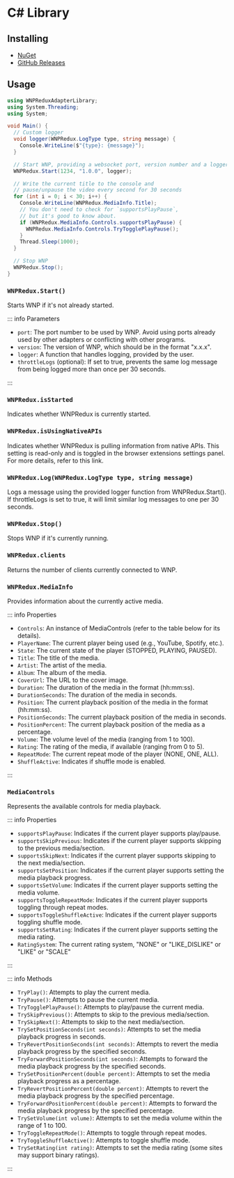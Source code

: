 # C# Library

## Installing

- [NuGet](https://www.nuget.org/packages/WNPRedux-Adapter-Library/)
- [GitHub Releases](https://github.com/keifufu/WNPRedux-Adapter-Library/releases/latest)

## Usage

```cs
using WNPReduxAdapterLibrary;
using System.Threading;
using System;

void Main() {
  // Custom logger
  void logger(WNPRedux.LogType type, string message) {
    Console.WriteLine($"{type}: {message}");
  }

  // Start WNP, providing a websocket port, version number and a logger
  WNPRedux.Start(1234, "1.0.0", logger);

  // Write the current title to the console and
  // pause/unpause the video every second for 30 seconds
  for (int i = 0; i < 30; i++) {
    Console.WriteLine(WNPRedux.MediaInfo.Title);
    // You don't need to check for `supportsPlayPause`,
    // but it's good to know about.
    if (WNPRedux.MediaInfo.Controls.supportsPlayPause) {
      WNPRedux.MediaInfo.Controls.TryTogglePlayPause();
    }
    Thread.Sleep(1000);
  }

  // Stop WNP
  WNPRedux.Stop();
}
```

### `WNPRedux.Start()`

Starts WNP if it's not already started.

::: info Parameters

- `port`: The port number to be used by WNP. Avoid using ports already used by other adapters or conflicting with other programs.
- `version`: The version of WNP, which should be in the format "x.x.x".
- `logger`: A function that handles logging, provided by the user.
- `throttleLogs` (optional): If set to true, prevents the same log message from being logged more than once per 30 seconds.

:::

### `WNPRedux.isStarted`

Indicates whether WNPRedux is currently started.

### `WNPRedux.isUsingNativeAPIs`

Indicates whether WNPRedux is pulling information from native APIs. This setting is read-only and is toggled in the browser extensions settings panel. For more details, refer to this link.

### `WNPRedux.Log(WNPRedux.LogType type, string message)`

Logs a message using the provided logger function from WNPRedux.Start(). If throttleLogs is set to true, it will limit similar log messages to one per 30 seconds.

### `WNPRedux.Stop()`

Stops WNP if it's currently running.

### `WNPRedux.clients`

Returns the number of clients currently connected to WNP.

### `WNPRedux.MediaInfo`

Provides information about the currently active media.

::: info Properties

- `Controls`: An instance of MediaControls (refer to the table below for its details).
- `PlayerName`: The current player being used (e.g., YouTube, Spotify, etc.).
- `State`: The current state of the player (STOPPED, PLAYING, PAUSED).
- `Title`: The title of the media.
- `Artist`: The artist of the media.
- `Album`: The album of the media.
- `CoverUrl`: The URL to the cover image.
- `Duration`: The duration of the media in the format (hh:mm:ss).
- `DurationSeconds`: The duration of the media in seconds.
- `Position`: The current playback position of the media in the format (hh:mm:ss).
- `PositionSeconds`: The current playback position of the media in seconds.
- `PositionPercent`: The current playback position of the media as a percentage.
- `Volume`: The volume level of the media (ranging from 1 to 100).
- `Rating`: The rating of the media, if available (ranging from 0 to 5).
- `RepeatMode`: The current repeat mode of the player (NONE, ONE, ALL).
- `ShuffleActive`: Indicates if shuffle mode is enabled.

:::

### `MediaControls`

Represents the available controls for media playback.

::: info Properties

- `supportsPlayPause`: Indicates if the current player supports play/pause.
- `supportsSkipPrevious`: Indicates if the current player supports skipping to the previous media/section.
- `supportsSkipNext`: Indicates if the current player supports skipping to the next media/section.
- `supportsSetPosition`: Indicates if the current player supports setting the media playback progress.
- `supportsSetVolume`: Indicates if the current player supports setting the media volume.
- `supportsToggleRepeatMode`: Indicates if the current player supports toggling through repeat modes.
- `supportsToggleShuffleActive`: Indicates if the current player supports toggling shuffle mode.
- `supportsSetRating`: Indicates if the current player supports setting the media rating.
- `RatingSystem`: The current rating system, "NONE" or "LIKE_DISLIKE" or "LIKE" or "SCALE"

:::

::: info Methods

- `TryPlay()`: Attempts to play the current media.
- `TryPause()`: Attempts to pause the current media.
- `TryTogglePlayPause()`: Attempts to play/pause the current media.
- `TrySkipPrevious()`: Attempts to skip to the previous media/section.
- `TrySkipNext()`: Attempts to skip to the next media/section.
- `TrySetPositionSeconds(int seconds)`: Attempts to set the media playback progress in seconds.
- `TryRevertPositionSeconds(int seconds)`: Attempts to revert the media playback progress by the specified seconds.
- `TryForwardPositionSeconds(int seconds)`: Attempts to forward the media playback progress by the specified seconds.
- `TrySetPositionPercent(double percent)`: Attempts to set the media playback progress as a percentage.
- `TryRevertPositionPercent(double percent)`: Attempts to revert the media playback progress by the specified percentage.
- `TryForwardPositionPercent(double percent)`: Attempts to forward the media playback progress by the specified percentage.
- `TrySetVolume(int volume)`: Attempts to set the media volume within the range of 1 to 100.
- `TryToggleRepeatMode()`: Attempts to toggle through repeat modes.
- `TryToggleShuffleActive()`: Attempts to toggle shuffle mode.
- `TrySetRating(int rating)`: Attempts to set the media rating (some sites may support binary ratings).

:::
